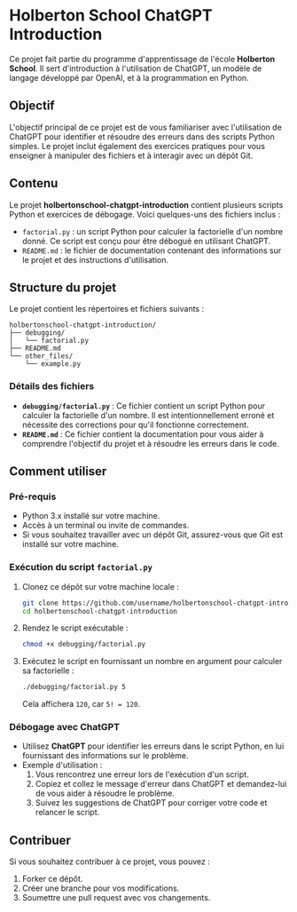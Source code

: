 # Holberton School ChatGPT Introduction

Ce projet fait partie du programme d'apprentissage de l'école **Holberton School**. Il sert d'introduction à l'utilisation de ChatGPT, un modèle de langage développé par OpenAI, et à la programmation en Python.

## Objectif

L'objectif principal de ce projet est de vous familiariser avec l'utilisation de ChatGPT pour identifier et résoudre des erreurs dans des scripts Python simples. Le projet inclut également des exercices pratiques pour vous enseigner à manipuler des fichiers et à interagir avec un dépôt Git.

## Contenu

Le projet **holbertonschool-chatgpt-introduction** contient plusieurs scripts Python et exercices de débogage. Voici quelques-uns des fichiers inclus :

- `factorial.py` : un script Python pour calculer la factorielle d'un nombre donné. Ce script est conçu pour être débogué en utilisant ChatGPT.
- `README.md` : le fichier de documentation contenant des informations sur le projet et des instructions d'utilisation.

## Structure du projet

Le projet contient les répertoires et fichiers suivants :

```
holbertonschool-chatgpt-introduction/
├── debugging/
│   └── factorial.py
├── README.md
└── other_files/
    └── example.py
```

### Détails des fichiers

- **`debugging/factorial.py`** : Ce fichier contient un script Python pour calculer la factorielle d'un nombre. Il est intentionnellement erroné et nécessite des corrections pour qu'il fonctionne correctement.
- **`README.md`** : Ce fichier contient la documentation pour vous aider à comprendre l'objectif du projet et à résoudre les erreurs dans le code.

## Comment utiliser

### Pré-requis

- Python 3.x installé sur votre machine.
- Accès à un terminal ou invite de commandes.
- Si vous souhaitez travailler avec un dépôt Git, assurez-vous que Git est installé sur votre machine.

### Exécution du script `factorial.py`

1. Clonez ce dépôt sur votre machine locale :

   ```bash
   git clone https://github.com/username/holbertonschool-chatgpt-introduction.git
   cd holbertonschool-chatgpt-introduction
   ```

2. Rendez le script exécutable :

   ```bash
   chmod +x debugging/factorial.py
   ```

3. Exécutez le script en fournissant un nombre en argument pour calculer sa factorielle :

   ```bash
   ./debugging/factorial.py 5
   ```

   Cela affichera `120`, car `5! = 120`.

### Débogage avec ChatGPT

- Utilisez **ChatGPT** pour identifier les erreurs dans le script Python, en lui fournissant des informations sur le problème.
- Exemple d'utilisation :
  1. Vous rencontrez une erreur lors de l'exécution d'un script.
  2. Copiez et collez le message d'erreur dans ChatGPT et demandez-lui de vous aider à résoudre le problème.
  3. Suivez les suggestions de ChatGPT pour corriger votre code et relancer le script.

## Contribuer

Si vous souhaitez contribuer à ce projet, vous pouvez :

1. Forker ce dépôt.
2. Créer une branche pour vos modifications.
3. Soumettre une pull request avec vos changements.

